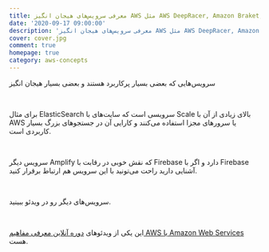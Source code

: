 ```yaml
---
title: معرفی سرویس‌های هیجان انگیز AWS مثل AWS DeepRacer, Amazon Braket, AWS Amplify, Elasticsearch Service, Amazon SageMaker و IoT Core
date: '2020-09-17 09:00:00'
description: 'معرفی سرویس‌های هیجان انگیز AWS مثل AWS DeepRacer, Amazon Braket, AWS Amplify, Elasticsearch Service, Amazon SageMaker و IoT Core'
cover: cover.jpg
comment: true
homepage: true
category: aws-concepts
---
```


سرویس‌هایی که بعضی بسیار پرکاربرد هستند و بعضی بسیار هیجان انگیز

<br />

برای مثال ElasticSearch سرویسی است که سایت‌های با Scale بالای زیادی از آن با AWS یا سرورهای مجزا استفاده می‌کنند و کارایی آن در جستجو‌های بزرگ بسیار کاربردی است.

<br />

سرویس دیگر Amplify که نقش خوبی در رقابت با Firebase دارد و اگر با Firebase آشنایی دارید راحت می‌تونید با این سرویس هم ارتباط برقرار کنید.

<br />

سرویس‌های دیگر رو در ویدئو ببینید.

<br />

این یکی از ویدئو‌های
[دوره آنلاین معرفی مفاهیم AWS یا Amazon Web Services
](/amazon-web-services-concepts-course)
هست.
